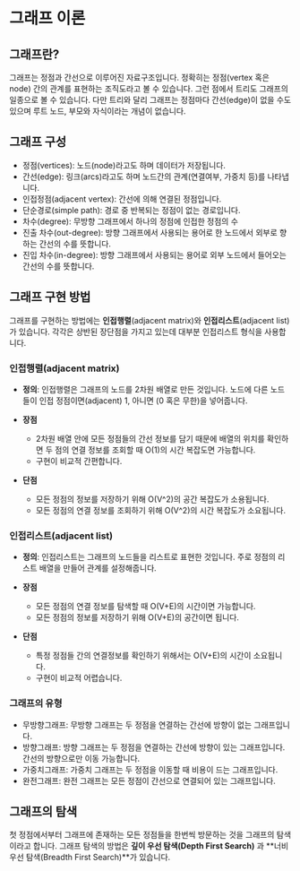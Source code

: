 # 그래프 이론

## 그래프란?

그래프는 정점과 간선으로 이루어진 자료구조입니다. 정확히는 정점(vertex 혹은 node)
간의 관계를 표현하는 조직도라고 볼 수 있습니다. 그런 점에서 트리도 그래프의 일종으로 볼 수 있습니다. 다만 트리와 달리 그래프는 정점마다 간선(edge)이 없을 수도 있으며
루트 노드, 부모와 자식이라는 개념이 없습니다.

## 그래프 구성

- 정점(vertices): 노드(node)라고도 하며 데이터가 저장됩니다.
- 간선(edge): 링크(arcs)라고도 하며 노드간의 관계(연결여부, 가중치 등)를 나타냅니다.
- 인접정점(adjacent vertex): 간선에 의해 연결된 정점입니다.
- 단순경로(simple path): 경로 중 반복되는 정점이 없는 경로입니다.
- 차수(degree): 무방향 그래프에서 하나의 정점에 인접한 정점의 수
- 진출 차수(out-degree): 방향 그래프에서 사용되는 용어로 한 노드에서 외부로 향하는 간선의 수를 뜻합니다.
- 진입 차수(in-degree): 방향 그래프에서 사용되는 용어로 외부 노드에서 들어오는 간선의 수를 뜻합니다.

## 그래프 구현 방법

그래프를 구현하는 방법에는 **인접행렬**(adjacent matrix)와 **인접리스트**(adjacent list)가 있습니다. 각각은 상반된 장단점을 가지고 있는데 대부분
인접리스트 형식을 사용합니다.

### 인접행렬(adjacent matrix)

- **정의**: 인접행렬은 그래프의 노드를 2차원 배열로 만든 것입니다. 노드에 다른 노드들이 인접 정점이면(adjacent)
  1, 아니면 (0 혹은 무한)을 넣어줍니다.

- **장점**
    - 2차원 배열 안에 모든 정점들의 간선 정보를 담기 때문에 배열의 위치를 확인하면 두 점의 연결 정보를 조회할 때 O(1)의 시간 복잡도면 가능합니다.
    - 구현이 비교적 간편합니다.

- **단점**
    - 모든 정점의 정보를 저장하기 위해 O(V^2)의 공간 복잡도가 소용됩니다.
    - 모든 정점의 연결 정보를 조회하기 위해 O(V^2)의 시간 복잡도가 소요됩니다.

### 인접리스트(adjacent list)

- **정의**: 인접리스트는 그래프의 노드들을 리스트로 표현한 것입니다. 주로 정점의 리스트 배열을 만들어 관계를 설정해줍니다.

- **장점**
    - 모든 정점의 연결 정보를 탐색할 때 O(V+E)의 시간이면 가능합니다.
    - 모든 정점의 정보를 저장하기 위해 O(V+E)의 공간이면 됩니다.

- **단점**
    - 특정 정점들 간의 연결정보를 확인하기 위해서는 O(V+E)의 시간이 소요됩니다.
    - 구현이 비교적 어렵습니다.

### 그래프의 유형

- 무방향그래프: 무방향 그래프는 두 정점을 연결하는 간선에 방향이 없는 그래프입니다.
- 방향그래프: 방향 그래프는 두 정점을 연결하는 간선에 방향이 있는 그래프입니다. 간선의 방향으로만 이동 가능합니다.
- 가중치그래프: 가중치 그래프는 두 정점을 이동할 때 비용이 드는 그래프입니다.
- 완전그래프: 완전 그래프는 모든 정점이 간선으로 연결되어 있는 그래프입니다.

## 그래프의 탐색

첫 정점에서부터 그래프에 존재하는 모든 정점들을 한번씩 방문하는 것을 그래프의 탐색이라고 합니다. 그래프 탐색의 방법은 **깊이 우선 탐색(Depth First Search)**
과 **너비 우선 탐색(Breadth First Search)**가 있습니다.


    